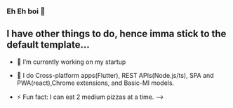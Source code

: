 ### Eh Eh boi 👋

## I have other things to do, hence imma stick to the default template...

- 🔭 I’m currently working on my startup
- 🌱 I do Cross-platform apps(Flutter), REST APIs(Node.js/ts), SPA and PWA(react),Chrome extensions, and Basic-Ml models.

- ⚡ Fun fact: I can eat 2 medium pizzas at a time.
-->

